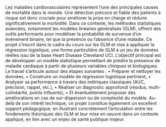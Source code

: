 Les maladies cardiovasculaires représentent l’une des principales causes de mortalité dans le monde. Une détection précoce et fiable des patients à risque est donc cruciale pour améliorer la prise en charge et réduire significativement la morbidité. Dans ce contexte, les méthodes statistiques avancées, notamment les modèles linéaires généralisés (GLM), offrent des outils performants pour modéliser la probabilité de survenue d’un événement binaire, tel que la présence ou l’absence d’une maladie.
Ce projet s'inscrit dans le cadre du cours sur les GLM et vise à appliquer la régression logistique, une forme particulière de GLM à un jeu de données réelles issu de la base Heart Disease Cleveland UCI.
L’objectif principal est de développer un modèle statistique permettant de prédire la présence de maladie cardiaque à partir de plusieurs variables cliniques et biologiques.
Le travail s’articule autour des étapes suivantes :
•
Préparer et nettoyer les données,
•
Construire un modèle de régression logistique pertinent,
•
Analyser sa performance à travers des métriques classiques (AUC, précision, rappel, etc.),
•
Réaliser un diagnostic approfondi (résidus, multi-colinéarité, points influents),
•
Et éventuellement proposer des améliorations en cas de sur-dispersion ou de complexité du modèle.
Au-delà de son intérêt technique, ce projet constitue également un excellent support pédagogique, en illustrant concrètement l’articulation entre les fondements théoriques des GLM et leur mise en oeuvre dans un contexte appliqué, en lien avec un enjeu de santé publique majeur.
